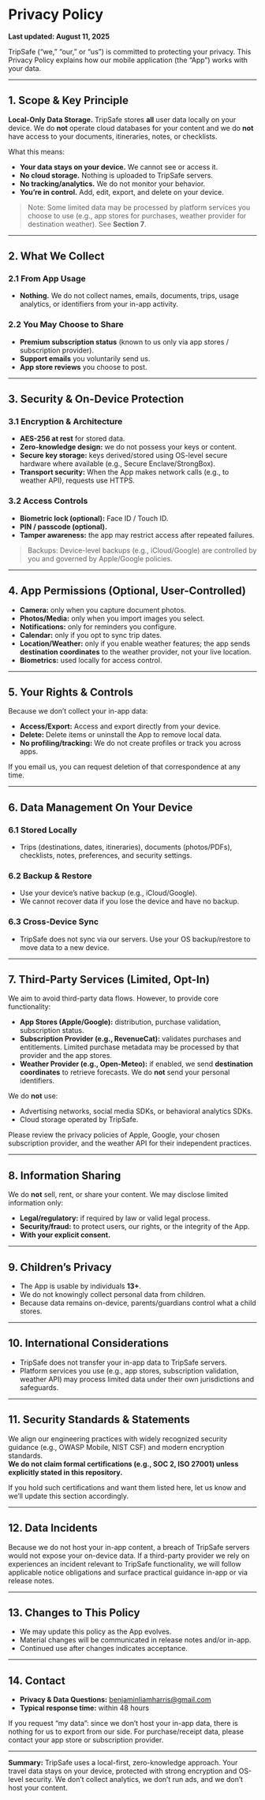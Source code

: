 # Privacy Policy

**Last updated: August 11, 2025**

TripSafe (“we,” “our,” or “us”) is committed to protecting your privacy. This Privacy Policy explains how our mobile application (the “App”) works with your data.

---

## 1. Scope & Key Principle

**Local-Only Data Storage.** TripSafe stores **all** user data locally on your device. We do **not** operate cloud databases for your content and we do **not** have access to your documents, itineraries, notes, or checklists.

What this means:
- **Your data stays on your device.** We cannot see or access it.  
- **No cloud storage.** Nothing is uploaded to TripSafe servers.  
- **No tracking/analytics.** We do not monitor your behavior.  
- **You’re in control.** Add, edit, export, and delete on your device.

> Note: Some limited data may be processed by platform services you choose to use (e.g., app stores for purchases, weather provider for destination weather). See **Section 7**.

---

## 2. What We Collect

### 2.1 From App Usage
- **Nothing.** We do not collect names, emails, documents, trips, usage analytics, or identifiers from your in-app activity.

### 2.2 You May Choose to Share
- **Premium subscription status** (known to us only via app stores / subscription provider).  
- **Support emails** you voluntarily send us.  
- **App store reviews** you choose to post.

---

## 3. Security & On-Device Protection

### 3.1 Encryption & Architecture
- **AES-256 at rest** for stored data.
- **Zero-knowledge design:** we do not possess your keys or content.
- **Secure key storage:** keys derived/stored using OS-level secure hardware where available (e.g., Secure Enclave/StrongBox).
- **Transport security:** When the App makes network calls (e.g., to weather API), requests use HTTPS.

### 3.2 Access Controls
- **Biometric lock (optional):** Face ID / Touch ID.  
- **PIN / passcode (optional).**  
- **Tamper awareness:** the app may restrict access after repeated failures.

> Backups: Device-level backups (e.g., iCloud/Google) are controlled by you and governed by Apple/Google policies.

---

## 4. App Permissions (Optional, User-Controlled)

- **Camera:** only when you capture document photos.  
- **Photos/Media:** only when you import images you select.  
- **Notifications:** only for reminders you configure.  
- **Calendar:** only if you opt to sync trip dates.  
- **Location/Weather:** only if you enable weather features; the app sends **destination coordinates** to the weather provider, not your live location.  
- **Biometrics:** used locally for access control.

---

## 5. Your Rights & Controls

Because we don’t collect your in-app data:
- **Access/Export:** Access and export directly from your device.  
- **Delete:** Delete items or uninstall the App to remove local data.  
- **No profiling/tracking:** We do not create profiles or track you across apps.  

If you email us, you can request deletion of that correspondence at any time.

---

## 6. Data Management On Your Device

### 6.1 Stored Locally
- Trips (destinations, dates, itineraries), documents (photos/PDFs), checklists, notes, preferences, and security settings.

### 6.2 Backup & Restore
- Use your device’s native backup (e.g., iCloud/Google).  
- We cannot recover data if you lose the device and have no backup.

### 6.3 Cross-Device Sync
- TripSafe does not sync via our servers. Use your OS backup/restore to move data to a new device.

---

## 7. Third-Party Services (Limited, Opt-In)

We aim to avoid third-party data flows. However, to provide core functionality:

- **App Stores (Apple/Google):** distribution, purchase validation, subscription status.  
- **Subscription Provider (e.g., RevenueCat):** validates purchases and entitlements. Limited purchase metadata may be processed by that provider and the app stores.  
- **Weather Provider (e.g., Open-Meteo):** if enabled, we send **destination coordinates** to retrieve forecasts. We do **not** send your personal identifiers.

We do **not** use:
- Advertising networks, social media SDKs, or behavioral analytics SDKs.  
- Cloud storage operated by TripSafe.

Please review the privacy policies of Apple, Google, your chosen subscription provider, and the weather API for their independent practices.

---

## 8. Information Sharing

We do **not** sell, rent, or share your content. We may disclose limited information only:
- **Legal/regulatory:** if required by law or valid legal process.  
- **Security/fraud:** to protect users, our rights, or the integrity of the App.  
- **With your explicit consent.**

---

## 9. Children’s Privacy

- The App is usable by individuals **13+**.  
- We do not knowingly collect personal data from children.  
- Because data remains on-device, parents/guardians control what a child stores.

---

## 10. International Considerations

- TripSafe does not transfer your in-app data to TripSafe servers.  
- Platform services you use (e.g., app stores, subscription validation, weather API) may process limited data under their own jurisdictions and safeguards.

---

## 11. Security Standards & Statements

We align our engineering practices with widely recognized security guidance (e.g., OWASP Mobile, NIST CSF) and modern encryption standards.  
**We do not claim formal certifications (e.g., SOC 2, ISO 27001) unless explicitly stated in this repository.**

If you hold such certifications and want them listed here, let us know and we’ll update this section accordingly.

---

## 12. Data Incidents

Because we do not host your in-app content, a breach of TripSafe servers would not expose your on-device data. If a third-party provider we rely on experiences an incident relevant to TripSafe functionality, we will follow applicable notice obligations and surface practical guidance in-app or via release notes.

---

## 13. Changes to This Policy

- We may update this policy as the App evolves.  
- Material changes will be communicated in release notes and/or in-app.  
- Continued use after changes indicates acceptance.

---

## 14. Contact

- **Privacy & Data Questions:** benjaminliamharris@gmail.com  
- **Typical response time:** within 48 hours

If you request “my data”: since we don’t host your in-app data, there is nothing for us to export from our side. For purchase/receipt data, please contact your app store or subscription provider.

---

**Summary:** TripSafe uses a local-first, zero-knowledge approach. Your travel data stays on your device, protected with strong encryption and OS-level security. We don’t collect analytics, we don’t run ads, and we don’t host your content.
